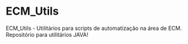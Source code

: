 # ECM_Utils
ECM_Utils - Utilitários para scripts de automatização na área de ECM.
Repositório para utilitários JAVA!
